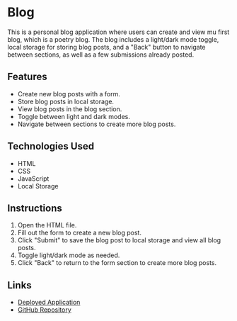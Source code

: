 # Blog

This is a personal blog application where users can create and view mu first blog, which is a poetry blog. The blog includes a light/dark mode toggle, local storage for storing blog posts, and a "Back" button to navigate between sections, as well as a few submissions already posted.

## Features
- Create new blog posts with a form.
- Store blog posts in local storage.
- View blog posts in the blog section.
- Toggle between light and dark modes.
- Navigate between sections to create more blog posts.

## Technologies Used
- HTML
- CSS
- JavaScript
- Local Storage

## Instructions
1. Open the HTML file.
2. Fill out the form to create a new blog post.
3. Click "Submit" to save the blog post to local storage and view all blog posts.
4. Toggle light/dark mode as needed.
5. Click "Back" to return to the form section to create more blog posts.

## Links
- [Deployed Application](http://127.0.0.1:5500/index.html)
- [GitHub Repository](link-to-github-repo)
